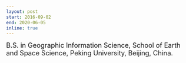 ```yaml
---
layout: post
start: 2016-09-02
end: 2020-06-05
inline: true
---
```


<font size=4>B.S. in Geographic Information Science, School of Earth and Space Science, Peking University, Beijing, China.</font>

